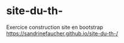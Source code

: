# site-du-th-
Exercice construction site en bootstrap
https://sandrinefaucher.github.io/site-du-th-/
